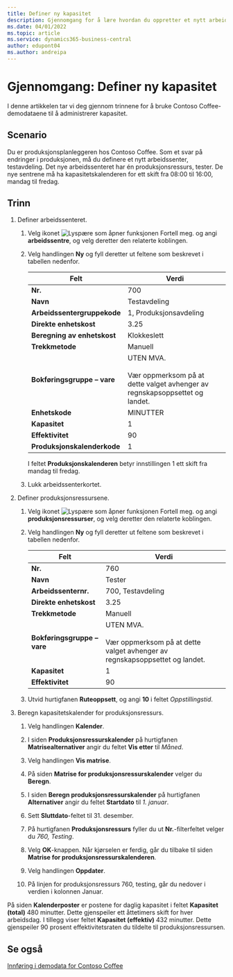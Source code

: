 ```yaml
---
title: Definer ny kapasitet
description: Gjennomgang for å lære hvordan du oppretter et nytt arbeidssenter med en kapasitetskalender for ett enkelt skift i Business Central.
ms.date: 04/01/2022
ms.topic: article
ms.service: dynamics365-business-central
author: edupont04
ms.author: andreipa
---
```


# Gjennomgang: Definer ny kapasitet

I denne artikkelen tar vi deg gjennom trinnene for å bruke Contoso Coffee-demodataene til å administrerer kapasitet.  

## Scenario

Du er produksjonsplanleggeren hos Contoso Coffee. Som et svar på endringer i produksjonen, må du definere et nytt arbeidssenter, testavdeling. Det nye arbeidssenteret har én produksjonsressurs, tester. De nye sentrene må ha kapasitetskalenderen for ett skift fra 08:00 til 16:00, mandag til fredag.  

## Trinn

1. Definer arbeidssenteret.

    1. Velg ikonet ![Lyspære som åpner funksjonen Fortell meg.](../../media/ui-search/search_small.png "Fortell hva du vil gjøre") og angi **arbeidssentre**, og velg deretter den relaterte koblingen.  

    2. Velg handlingen **Ny** og fyll deretter ut feltene som beskrevet i tabellen nedenfor.  

        |Felt  |Verdi  |
        |---------|---------|
        |**Nr.** |700|
        |**Navn** |Testavdeling|
        |**Arbeidssentergruppekode** |1, Produksjonsavdeling|
        |**Direkte enhetskost**|3.25|
        |**Beregning av enhetskost**|Klokkeslett|
        |**Trekkmetode**|Manuell|
        |**Bokføringsgruppe – vare**|UTEN MVA.</br></br>Vær oppmerksom på at dette valget avhenger av regnskapsoppsettet og landet.|
        |**Enhetskode** |MINUTTER|
        |**Kapasitet** |1|
        |**Effektivitet** |90|
        |**Produksjonskalenderkode** |1|

        I feltet **Produksjonskalenderen** betyr innstillingen 1 ett skift fra mandag til fredag.

    3. Lukk arbeidssenterkortet.

2. Definer produksjonsressursene.

    1. Velg ikonet ![Lyspære som åpner funksjonen Fortell meg.](../../media/ui-search/search_small.png "Fortell hva du vil gjøre") og angi **produksjonsressurser**, og velg deretter den relaterte koblingen.  

    2. Velg handlingen **Ny** og fyll deretter ut feltene som beskrevet i tabellen nedenfor.  

        |Felt  |Verdi  |
        |---------|---------|
        |**Nr.** |760|
        |**Navn** |Tester|
        |**Arbeidssenternr.** |700, Testavdeling|
        |**Direkte enhetskost**|3.25|
        |**Trekkmetode**|Manuell|
        |**Bokføringsgruppe – vare**|UTEN MVA.</br></br>Vær oppmerksom på at dette valget avhenger av regnskapsoppsettet og landet.|
        |**Kapasitet** |1|
        |**Effektivitet** |90|
    3. Utvid hurtigfanen **Ruteoppsett**, og angi **10** i feltet *Oppstillingstid*.  

3. Beregn kapasitetskalender for produksjonsressurs.  

    1. Velg handlingen **Kalender**.  

    2. I siden **Produksjonsressurskalender** på hurtigfanen **Matrisealternativer** angir du feltet **Vis etter** til *Måned*.  

    3. Velg handlingen **Vis matrise**.  

    4. På siden **Matrise for produksjonsressurskalender** velger du **Beregn**.  

    5. I siden **Beregn produksjonsressurskalender** på hurtigfanen **Alternativer** angir du feltet **Startdato** til *1. januar*.  

    6. Sett **Sluttdato**-feltet til 31. desember.  

    7. På hurtigfanen **Produksjonsressurs** fyller du ut **Nr.**-filterfeltet velger du *760, Testing*.  

    8. Velg **OK**-knappen. Når kjørselen er ferdig, går du tilbake til siden **Matrise for produksjonsressurskalenderen**.  

    9. Velg handlingen **Oppdater**.  

    10. På linjen for produksjonsressurs 760, testing, går du nedover i verdien i kolonnen Januar.  

På siden **Kalenderposter** er postene for daglig kapasitet i feltet **Kapasitet (total)** 480 minutter. Dette gjenspeiler ett åttetimers skift for hver arbeidsdag. I tillegg viser feltet **Kapasitet (effektiv)** 432 minutter. Dette gjenspeiler 90 prosent effektivitetsraten du tildelte til produksjonsressursen.  

## Se også

[Innføring i demodata for Contoso Coffee](../contoso-coffee-intro.md)  
